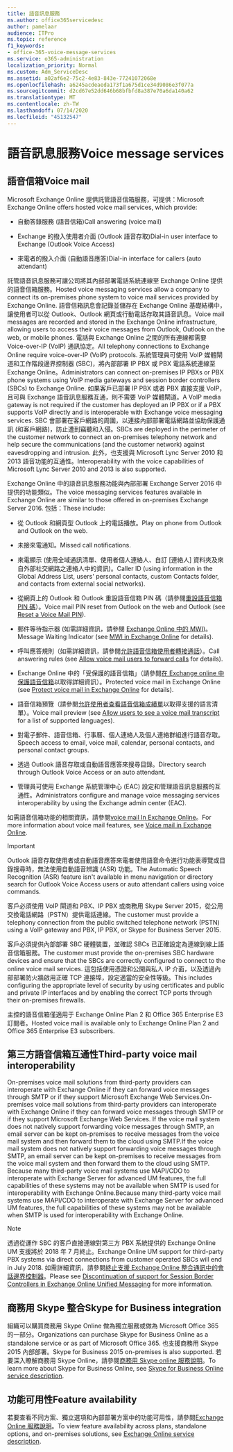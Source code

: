 ```yaml
---
title: 語音訊息服務
ms.author: office365servicedesc
author: pamelaar
audience: ITPro
ms.topic: reference
f1_keywords:
- office-365-voice-message-services
ms.service: o365-administration
localization_priority: Normal
ms.custom: Adm_ServiceDesc
ms.assetid: a02af6e2-75c2-4e83-843e-77241072068e
ms.openlocfilehash: a6245acdeaeda173f1a675d1ce34d9086e3f077a
ms.sourcegitcommit: d2cd67e52dd646b68bfbfd8a387e70a6da140a62
ms.translationtype: MT
ms.contentlocale: zh-TW
ms.lasthandoff: 07/14/2020
ms.locfileid: "45132547"
---
```

# <a name="voice-message-services"></a><span data-ttu-id="b0ec2-102">語音訊息服務</span><span class="sxs-lookup"><span data-stu-id="b0ec2-102">Voice message services</span></span>

## <a name="voice-mail"></a><span data-ttu-id="b0ec2-103">語音信箱</span><span class="sxs-lookup"><span data-stu-id="b0ec2-103">Voice mail</span></span>

<span data-ttu-id="b0ec2-104">Microsoft Exchange Online 提供託管語音信箱服務，可提供：</span><span class="sxs-lookup"><span data-stu-id="b0ec2-104">Microsoft Exchange Online offers hosted voice mail services, which provide:</span></span>
  
- <span data-ttu-id="b0ec2-105">自動答錄服務 (語音信箱)</span><span class="sxs-lookup"><span data-stu-id="b0ec2-105">Call answering (voice mail)</span></span>
    
- <span data-ttu-id="b0ec2-106">Exchange 的撥入使用者介面 (Outlook 語音存取)</span><span class="sxs-lookup"><span data-stu-id="b0ec2-106">Dial-in user interface to Exchange (Outlook Voice Access)</span></span>
    
- <span data-ttu-id="b0ec2-107">來電者的撥入介面 (自動語音應答)</span><span class="sxs-lookup"><span data-stu-id="b0ec2-107">Dial-in interface for callers (auto attendant)</span></span>
    
<span data-ttu-id="b0ec2-108">託管語音訊息服務可讓公司將其內部部署電話系統連線至 Exchange Online 提供的語音信箱服務。</span><span class="sxs-lookup"><span data-stu-id="b0ec2-108">Hosted voice messaging services allow a company to connect its on-premises phone system to voice mail services provided by Exchange Online.</span></span> <span data-ttu-id="b0ec2-109">語音信箱訊息會記錄並儲存在 Exchange Online 基礎結構中，讓使用者可以從 Outlook、Outlook 網頁或行動電話存取其語音訊息。</span><span class="sxs-lookup"><span data-stu-id="b0ec2-109">Voice mail messages are recorded and stored in the Exchange Online infrastructure, allowing users to access their voice messages from Outlook, Outlook on the web, or mobile phones.</span></span> <span data-ttu-id="b0ec2-110">電話與 Exchange Online 之間的所有連線都需要 Voice-over-IP (VoIP) 通訊協定。</span><span class="sxs-lookup"><span data-stu-id="b0ec2-110">All telephony connections to Exchange Online require voice-over-IP (VoIP) protocols.</span></span> <span data-ttu-id="b0ec2-111">系統管理員可使用 VoIP 媒體閘道和工作階段邊界控制器 (SBC)，將內部部署 IP PBX 或 PBX 電話系統連線至 Exchange Online。</span><span class="sxs-lookup"><span data-stu-id="b0ec2-111">Administrators can connect on-premises IP PBXs or PBX phone systems using VoIP media gateways and session border controllers (SBCs) to Exchange Online.</span></span> <span data-ttu-id="b0ec2-112">如果客戶已部署 IP PBX 或者 PBX 直接支援 VoIP，且可與 Exchange 語音訊息服務互通，則不需要 VoIP 媒體閘道。</span><span class="sxs-lookup"><span data-stu-id="b0ec2-112">A VoIP media gateway is not required if the customer has deployed an IP PBX or if a PBX supports VoIP directly and is interoperable with Exchange voice messaging services.</span></span> <span data-ttu-id="b0ec2-113">SBC 會部署在客戶網路的周圍，以連接內部部署電話網路並協助保護通訊 (和客戶網路)，防止遭到竊聽和入侵。</span><span class="sxs-lookup"><span data-stu-id="b0ec2-113">SBCs are deployed in the perimeter of the customer network to connect an on-premises telephony network and help secure the communications (and the customer network) against eavesdropping and intrusion.</span></span> <span data-ttu-id="b0ec2-114">此外，也支援與 Microsoft Lync Server 2010 和 2013 語音功能的互通性。</span><span class="sxs-lookup"><span data-stu-id="b0ec2-114">Interoperability with the voice capabilities of Microsoft Lync Server 2010 and 2013 is also supported.</span></span>
  
<span data-ttu-id="b0ec2-115">Exchange Online 中的語音訊息服務功能與內部部署 Exchange Server 2016 中提供的功能類似。</span><span class="sxs-lookup"><span data-stu-id="b0ec2-115">The voice messaging services features available in Exchange Online are similar to those offered in on-premises Exchange Server 2016.</span></span> <span data-ttu-id="b0ec2-116">包括：</span><span class="sxs-lookup"><span data-stu-id="b0ec2-116">These include:</span></span>
  
- <span data-ttu-id="b0ec2-117">從 Outlook 和網頁型 Outlook 上的電話播放。</span><span class="sxs-lookup"><span data-stu-id="b0ec2-117">Play on phone from Outlook and Outlook on the web.</span></span>
    
- <span data-ttu-id="b0ec2-118">未接來電通知。</span><span class="sxs-lookup"><span data-stu-id="b0ec2-118">Missed call notifications.</span></span>
    
- <span data-ttu-id="b0ec2-119">來電顯示 (使用全域通訊清單、使用者個人連絡人、自訂 [連絡人] 資料夾及來自外部社交網路之連絡人中的資訊)。</span><span class="sxs-lookup"><span data-stu-id="b0ec2-119">Caller ID (using information in the Global Address List, users' personal contacts, custom Contacts folder, and contacts from external social networks).</span></span>
    
- <span data-ttu-id="b0ec2-120">從網頁上的 Outlook 和 Outlook 重設語音信箱 PIN 碼（請參閱[重設語音信箱 PIN 碼](https://go.microsoft.com/fwlink/p/?LinkId=286328)）。</span><span class="sxs-lookup"><span data-stu-id="b0ec2-120">Voice mail PIN reset from Outlook on the web and Outlook (see [Reset a Voice Mail PIN](https://go.microsoft.com/fwlink/p/?LinkId=286328)).</span></span>
    
- <span data-ttu-id="b0ec2-121">郵件等待指示器 (如需詳細資訊，請參閱 [Exchange Online 中的 MWI](https://go.microsoft.com/fwlink/p/?LinkId=271794))。</span><span class="sxs-lookup"><span data-stu-id="b0ec2-121">Message Waiting Indicator (see [MWI in Exchange Online](https://go.microsoft.com/fwlink/p/?LinkId=271794) for details).</span></span> 
    
- <span data-ttu-id="b0ec2-122">呼叫應答規則（如需詳細資訊，請參閱[允許語音信箱使用者轉接通話](https://go.microsoft.com/fwlink/p/?LinkId=271795)）。</span><span class="sxs-lookup"><span data-stu-id="b0ec2-122">Call answering rules (see [Allow voice mail users to forward calls](https://go.microsoft.com/fwlink/p/?LinkId=271795) for details).</span></span>
    
- <span data-ttu-id="b0ec2-123">Exchange Online 中的「受保護的語音信箱」（請參閱[在 Exchange online 中保護語音信箱](https://go.microsoft.com/fwlink/p/?LinkId=271796)以取得詳細資訊）。</span><span class="sxs-lookup"><span data-stu-id="b0ec2-123">Protected voice mail in Exchange Online (see [Protect voice mail in Exchange Online](https://go.microsoft.com/fwlink/p/?LinkId=271796) for details).</span></span>
    
- <span data-ttu-id="b0ec2-124">語音信箱預覽（請參閱[允許使用者查看語音信箱成績單](https://go.microsoft.com/fwlink/p/?LinkId=271797)以取得支援的語言清單）。</span><span class="sxs-lookup"><span data-stu-id="b0ec2-124">Voice mail preview (see [Allow users to see a voice mail transcript](https://go.microsoft.com/fwlink/p/?LinkId=271797) for a list of supported languages).</span></span>
    
- <span data-ttu-id="b0ec2-125">對電子郵件、語音信箱、行事曆、個人連絡人及個人連絡群組進行語音存取。</span><span class="sxs-lookup"><span data-stu-id="b0ec2-125">Speech access to email, voice mail, calendar, personal contacts, and personal contact groups.</span></span>
    
- <span data-ttu-id="b0ec2-126">透過 Outlook 語音存取或自動語音應答來搜尋目錄。</span><span class="sxs-lookup"><span data-stu-id="b0ec2-126">Directory search through Outlook Voice Access or an auto attendant.</span></span>
    
- <span data-ttu-id="b0ec2-127">管理員可使用 Exchange 系統管理中心 (EAC) 設定和管理語音訊息服務的互通性。</span><span class="sxs-lookup"><span data-stu-id="b0ec2-127">Administrators configure and manage voice messaging services interoperability by using the Exchange admin center (EAC).</span></span>
    
<span data-ttu-id="b0ec2-128">如需語音信箱功能的相關資訊，請參閱[voice mail In Exchange Online](https://go.microsoft.com/fwlink/p/?LinkId=271798)。</span><span class="sxs-lookup"><span data-stu-id="b0ec2-128">For more information about voice mail features, see [Voice mail in Exchange Online](https://go.microsoft.com/fwlink/p/?LinkId=271798).</span></span>
  
> [!IMPORTANT]
> <span data-ttu-id="b0ec2-129">Outlook 語音存取使用者或自動語音應答來電者使用語音命令進行功能表導覽或目錄搜尋時，無法使用自動語音辨識 (ASR) 功能。</span><span class="sxs-lookup"><span data-stu-id="b0ec2-129">The Automatic Speech Recognition (ASR) feature isn't available in menu navigation or directory search for Outlook Voice Access users or auto attendant callers using voice commands.</span></span> 
>
> <span data-ttu-id="b0ec2-130">客戶必須使用 VoIP 閘道和 PBX、IP PBX 或商務用 Skype Server 2015，從公用交換電話網路（PSTN）提供電話連線。</span><span class="sxs-lookup"><span data-stu-id="b0ec2-130">The customer must provide a telephony connection from the public switched telephone network (PSTN) using a VoIP gateway and PBX, IP PBX, or Skype for Business Server 2015.</span></span> 
>
> <span data-ttu-id="b0ec2-131">客戶必須提供內部部署 SBC 硬體裝置，並確認 SBCs 已正確設定為連線到線上語音信箱服務。</span><span class="sxs-lookup"><span data-stu-id="b0ec2-131">The customer must provide the on-premises SBC hardware devices and ensure that the SBCs are correctly configured to connect to the online voice mail services.</span></span> <span data-ttu-id="b0ec2-132">這包括使用憑證和公開與私人 IP 介面，以及透過內部部署防火牆啟用正確 TCP 連接埠，設定適當的安全性等級。</span><span class="sxs-lookup"><span data-stu-id="b0ec2-132">This includes configuring the appropriate level of security by using certificates and public and private IP interfaces and by enabling the correct TCP ports through their on-premises firewalls.</span></span> 
>
> <span data-ttu-id="b0ec2-133">主控的語音信箱僅適用于 Exchange Online Plan 2 和 Office 365 Enterprise E3 訂閱者。</span><span class="sxs-lookup"><span data-stu-id="b0ec2-133">Hosted voice mail is available only to Exchange Online Plan 2 and Office 365 Enterprise E3 subscribers.</span></span> 
  
## <a name="third-party-voice-mail-interoperability"></a><span data-ttu-id="b0ec2-134">第三方語音信箱互通性</span><span class="sxs-lookup"><span data-stu-id="b0ec2-134">Third-party voice mail interoperability</span></span>

<span data-ttu-id="b0ec2-135">On-premises voice mail solutions from third-party providers can interoperate with Exchange Online if they can forward voice messages through SMTP or if they support Microsoft Exchange Web Services.</span><span class="sxs-lookup"><span data-stu-id="b0ec2-135">On-premises voice mail solutions from third-party providers can interoperate with Exchange Online if they can forward voice messages through SMTP or if they support Microsoft Exchange Web Services.</span></span> <span data-ttu-id="b0ec2-136">If the voice mail system does not natively support forwarding voice messages through SMTP, an email server can be kept on-premises to receive messages from the voice mail system and then forward them to the cloud using SMTP.</span><span class="sxs-lookup"><span data-stu-id="b0ec2-136">If the voice mail system does not natively support forwarding voice messages through SMTP, an email server can be kept on-premises to receive messages from the voice mail system and then forward them to the cloud using SMTP.</span></span> <span data-ttu-id="b0ec2-137">Because many third-party voice mail systems use MAPI/CDO to interoperate with Exchange Server for advanced UM features, the full capabilities of these systems may not be available when SMTP is used for interoperability with Exchange Online.</span><span class="sxs-lookup"><span data-stu-id="b0ec2-137">Because many third-party voice mail systems use MAPI/CDO to interoperate with Exchange Server for advanced UM features, the full capabilities of these systems may not be available when SMTP is used for interoperability with Exchange Online.</span></span>
  
> [!NOTE]
> <span data-ttu-id="b0ec2-138">透過從運作 SBC 的客戶直接連線對第三方 PBX 系統提供的 Exchange Online UM 支援將於 2018 年 7 月終止。</span><span class="sxs-lookup"><span data-stu-id="b0ec2-138">Exchange Online UM support for third-party PBX systems via direct connections from customer operated SBCs will end in July 2018.</span></span> <span data-ttu-id="b0ec2-139">如需詳細資訊，請參閱[終止支援 Exchange Online 整合通訊中的會話邊界控制器](https://techcommunity.microsoft.com/t5/Exchange-Team-Blog/Discontinuation-of-support-for-Session-Border-Controllers-in/ba-p/607117)。</span><span class="sxs-lookup"><span data-stu-id="b0ec2-139">Please see [Discontinuation of support for Session Border Controllers in Exchange Online Unified Messaging](https://techcommunity.microsoft.com/t5/Exchange-Team-Blog/Discontinuation-of-support-for-Session-Border-Controllers-in/ba-p/607117) for more information.</span></span> 
  
## <a name="skype-for-business-integration"></a><span data-ttu-id="b0ec2-140">商務用 Skype 整合</span><span class="sxs-lookup"><span data-stu-id="b0ec2-140">Skype for Business integration</span></span>

<span data-ttu-id="b0ec2-141">組織可以購買商務用 Skype Online 做為獨立服務或做為 Microsoft Office 365 的一部分。</span><span class="sxs-lookup"><span data-stu-id="b0ec2-141">Organizations can purchase Skype for Business Online as a standalone service or as part of Microsoft Office 365.</span></span> <span data-ttu-id="b0ec2-142">也支援商務用 Skype 2015 內部部署。</span><span class="sxs-lookup"><span data-stu-id="b0ec2-142">Skype for Business 2015 on-premises is also supported.</span></span> <span data-ttu-id="b0ec2-143">若要深入瞭解商務用 Skype Online，請參閱[商務用 Skype online 服務說明](../skype-for-business-online-service-description/skype-for-business-online-service-description.md)。</span><span class="sxs-lookup"><span data-stu-id="b0ec2-143">To learn more about Skype for Business Online, see [Skype for Business Online service description](../skype-for-business-online-service-description/skype-for-business-online-service-description.md).</span></span>
  
## <a name="feature-availability"></a><span data-ttu-id="b0ec2-144">功能可用性</span><span class="sxs-lookup"><span data-stu-id="b0ec2-144">Feature availability</span></span>

<span data-ttu-id="b0ec2-145">若要查看不同方案、獨立選項和內部部署方案中的功能可用性，請參閱[Exchange Online 服務說明](exchange-online-service-description.md)。</span><span class="sxs-lookup"><span data-stu-id="b0ec2-145">To view feature availability across plans, standalone options, and on-premises solutions, see [Exchange Online service description](exchange-online-service-description.md).</span></span>
  

